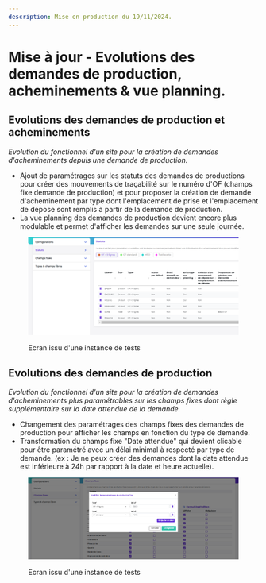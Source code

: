 ```yaml
---
description: Mise en production du 19/11/2024.
---
```


# Mise à jour - Evolutions des demandes de production,  acheminements & vue planning.

## Evolutions des demandes de production et acheminements&#x20;

_Evolution du fonctionnel d'un site pour la création de demandes d'acheminements depuis une demande de production._&#x20;

* Ajout de paramétrages sur les statuts des demandes de productions pour créer des mouvements de traçabilité sur le numéro d'OF (champs fixe demande de production) et pour proposer la création de demande d'acheminement par type dont l'emplacement de prise et l'emplacement de dépose sont remplis à partir de la demande de production.&#x20;
* La vue planning des demandes de production devient encore plus modulable et permet d'afficher les demandes sur une seule journée.&#x20;

<figure><img src="../../.gitbook/assets/image (1) (1) (1) (1) (1) (1) (1).png" alt=""><figcaption><p>Ecran issu d'une instance de tests</p></figcaption></figure>



## Evolutions des demandes de production&#x20;

_Evolution du fonctionnel d'un site pour la création de demandes d'acheminements plus paramétrables sur les champs fixes dont règle supplémentaire sur la date attendue de la demande._&#x20;

* Changement des paramétrages des champs fixes des demandes de production pour afficher les champs en fonction du type de demande.&#x20;
* Transformation du champs fixe "Date attendue" qui devient clicable pour être paramétré avec un délai minimal à respecté par type de demande. (ex : Je ne peux créer des demandes dont la date attendue est inférieure à 24h par rapport à la date et heure actuelle).&#x20;

<figure><img src="../../.gitbook/assets/image (1) (1) (1) (1) (1) (1) (1) (1).png" alt=""><figcaption><p>Ecran issu d'une instance de tests</p></figcaption></figure>

